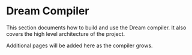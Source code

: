# Dream Compiler

This section documents how to build and use the Dream compiler. It also covers the high level architecture of the project.

Additional pages will be added here as the compiler grows.
